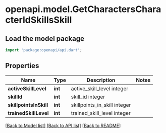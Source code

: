 # openapi.model.GetCharactersCharacterIdSkillsSkill

## Load the model package
```dart
import 'package:openapi/api.dart';
```

## Properties
Name | Type | Description | Notes
------------ | ------------- | ------------- | -------------
**activeSkillLevel** | **int** | active_skill_level integer | 
**skillId** | **int** | skill_id integer | 
**skillpointsInSkill** | **int** | skillpoints_in_skill integer | 
**trainedSkillLevel** | **int** | trained_skill_level integer | 

[[Back to Model list]](../README.md#documentation-for-models) [[Back to API list]](../README.md#documentation-for-api-endpoints) [[Back to README]](../README.md)


